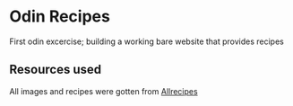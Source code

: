 # Odin Recipes
First odin excercise; building a working bare website that provides recipes

## Resources used
All images and recipes were gotten from [Allrecipes](https://www.allrecipes.com/)